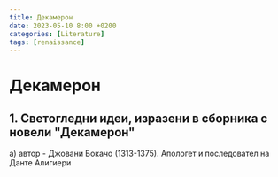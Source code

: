 ```yaml
---
title: Декамерон
date: 2023-05-10 8:00 +0200
categories: [Literature]
tags: [renaissance]
---
```

# Декамерон

## 1. Светогледни идеи, изразени в сборника с новели "Декамерон"
a) автор - Джовани Бокачо (1313-1375). Апологет и последовател на Данте Алигиери
